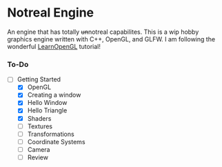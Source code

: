 # Notreal Engine
An engine that has totally ~~un~~notreal capabilites. This is a wip hobby graphics engine written with C++, OpenGL, and GLFW. I am following the wonderful [LearnOpenGL](https://learnopengl.com/) tutorial!

### To-Do
- [ ] Getting Started
  - [x] OpenGL
  - [x] Creating a window
  - [x] Hello Window
  - [x] Hello Triangle
  - [x] Shaders
  - [ ] Textures
  - [ ] Transformations
  - [ ] Coordinate Systems
  - [ ] Camera 
  - [ ] Review
